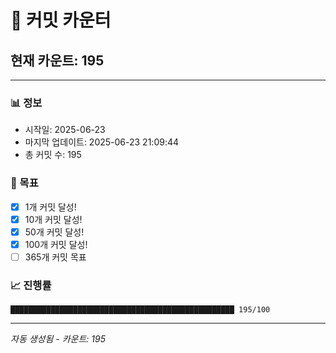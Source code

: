 # 🔢 커밋 카운터

## 현재 카운트: 195

---

### 📊 정보
- 시작일: 2025-06-23
- 마지막 업데이트: 2025-06-23 21:09:44
- 총 커밋 수: 195

### 🎯 목표
- [x] 1개 커밋 달성!
- [x] 10개 커밋 달성!
- [x] 50개 커밋 달성!
- [x] 100개 커밋 달성!
- [ ] 365개 커밋 목표

### 📈 진행률
```
██████████████████████████████████████████████████ 195/100
```

---
*자동 생성됨 - 카운트: 195*
